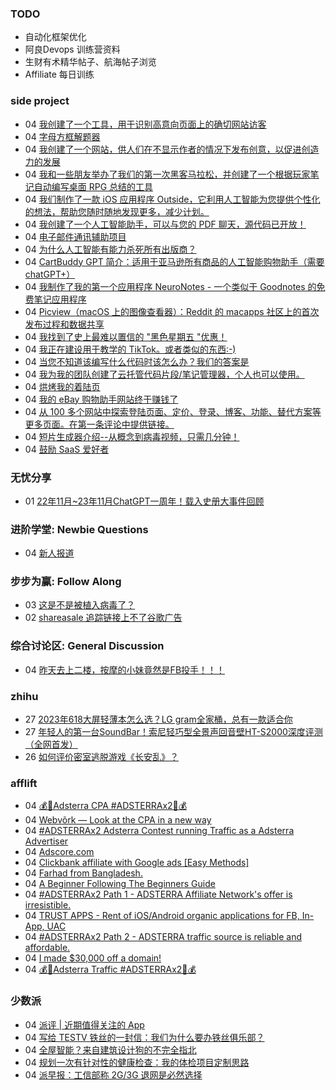 ### TODO
-  自动化框架优化
-  阿良Devops 训练营资料
-  生财有术精华帖子、航海帖子浏览
-  Affiliate 每日训练

### side project
<!-- sideproject:START -->
-  04 [我创建了一个工具，用于识别高意向页面上的确切网站访客](https://www.reddit.com/r/SideProject/comments/18ao0hr/i_built_a_tool_for_identifying_exact_website/)
-  04 [字母方框解题器](https://old.reddit.com/r/SideProject/comments/18aniwn/letter_boxed_solver/)
-  04 [我创建了一个网站，供人们在不显示作者的情况下发布创意，以促进创造力的发展](https://www.reddit.com/r/SideProject/comments/18amv1i/i_made_a_website_for_people_to_post_ideas_without/)
-  04 [我和一些朋友举办了我们的第一次黑客马拉松，并创建了一个根据玩家笔记自动编写桌面 RPG 总结的工具](https://www.reddit.com/r/SideProject/comments/18amrla/some_friends_and_i_had_our_first_hackathon_and/)
-  04 [我们制作了一款 iOS 应用程序 Outside，它利用人工智能为您提供个性化的想法，帮助您随时随地发现更多，减少计划。](https://old.reddit.com/r/SideProject/comments/18alx7x/weve_made_outside_an_ios_app_that_uses_ai_to_give/)
-  04 [我创建了一个人工智能助手，可以与您的 PDF 聊天，源代码已开放！](https://old.reddit.com/r/SideProject/comments/18alo8m/i_built_an_ai_assistant_to_chat_with_your_pdf_and/)
-  04 [电子邮件通讯辅助项目](https://www.reddit.com/r/SideProject/comments/18aliwk/email_newsletter_side_projects/)
-  04 [为什么人工智能有能力杀死所有出版商？](https://www.storifyme.com/blog/why-ai-is-in-a-position-to-kill-all-publishers)
-  04 [CartBuddy GPT 简介：适用于亚马逊所有商品的人工智能购物助手（需要 chatGPT+）](https://old.reddit.com/r/SideProject/comments/18akc8c/introducing_cartbuddy_gpt_the_aipowered_shopping/)
-  04 [我制作了我的第一个应用程序 NeuroNotes - 一个类似于 Goodnotes 的免费笔记应用程序](https://www.reddit.com/r/SideProject/comments/18aijvq/i_made_my_first_app_neuronotes_a_free_note_taking/)
-  04 [Picview（macOS 上的图像查看器）：Reddit 的 macapps 社区上的首次发布过程和数据共享](https://www.reddit.com/r/SideProject/comments/18ai0ul/picview_a_image_viewer_on_macos_first_post/)
-  04 [我找到了史上最难以置信的 &quot;黑色星期五 &quot;优惠！](https://www.reddit.com/r/SideProject/comments/18ahwbk/i_found_the_best_unbelievable_black_friday_deal/)
-  04 [我正在建设用于教学的 TikTok。或者类似的东西:-&rpar;](https://www.reddit.com/r/SideProject/comments/18ahvq5/i_am_building_tiktok_for_teaching_and_learning_or/)
-  04 [当您不知道该编写什么代码时该怎么办？我们的答案是](https://old.reddit.com/r/SideProject/comments/18ahfv3/what_do_you_do_when_you_dont_know_what_to_code/)
-  04 [我为我的团队创建了云托管代码片段/笔记管理器，个人也可以使用。](https://www.reddit.com/r/SideProject/comments/18aflri/i_built_cloud_hosted_code_snippetnotes_manager/)
-  04 [烘烤我的着陆页](https://old.reddit.com/r/SaaS/comments/189yhb1/roast_my_landing_page/)
-  04 [我的 eBay 购物助手网站终于赚钱了](https://www.howmuchperunit.com/)
-  04 [从 100 多个网站中探索登陆页面、定价、登录、博客、功能、替代方案等更多页面。在第一条评论中提供链接。](https://old.reddit.com/r/SideProject/comments/18aeown/explore_landing_pages_pricing_login_blog_features/)
-  04 [短片生成器介绍--从概念到病毒视频，只需几分钟！](https://www.reddit.com/r/SideProject/comments/18abdwg/introducing_shorts_generator_from_concept_to/)
-  04 [鼓励 SaaS 爱好者](https://www.reddit.com/r/SideProject/comments/18aarrz/encouragement_for_saas_enthusiasts/)<!-- sideproject:END -->


### 无忧分享
<!-- ruyo:START -->
-  01 [22年11月~23年11月ChatGPT一周年！载入史册大事件回顾](https://51.ruyo.net/18557.html)<!-- ruyo:END -->

### 进阶学堂: Newbie Questions
<!-- advertcn1:START -->
-  04 [新人报道](https://www.advertcn.com/thread-113180-1-1.html)<!-- advertcn1:END -->

### 步步为赢: Follow Along
<!-- advertcn2:START -->
-  03 [这是不是被植入病毒了？](https://www.advertcn.com/forum.php?mod=viewthread&tid=113169)
-  02 [shareasale 追踪链接上不了谷歌广告](https://www.advertcn.com/forum.php?mod=viewthread&tid=113167)<!-- advertcn2:END -->

### 综合讨论区: General Discussion
<!-- advertcn3:START -->
-  04 [昨天去上二楼，按摩的小妹竟然是FB投手！！！](https://www.advertcn.com/thread-113179-1-1.html)<!-- advertcn3:END -->


### zhihu
<!-- zhihu:START -->
-  27 [2023年618大屏轻薄本怎么选？LG gram全家桶，总有一款适合你](http://zhuanlan.zhihu.com/p/632641888?utm_campaign=rss&utm_medium=rss&utm_source=rss&utm_content=title)
-  27 [年轻人的第一台SoundBar！索尼轻巧型全景声回音壁HT-S2000深度评测（全网首发）](http://zhuanlan.zhihu.com/p/630990296?utm_campaign=rss&utm_medium=rss&utm_source=rss&utm_content=title)
-  26 [如何评价密室逃脱游戏《长安乱》？](http://www.zhihu.com/question/563950552/answer/3045961312?utm_campaign=rss&utm_medium=rss&utm_source=rss&utm_content=title)<!-- zhihu:END -->

### afflift
<!-- afflift:START -->
-  04 [💰🎁Adsterra CPA #ADSTERRAx2🎁💰](https://afflift.com/f/threads/%F0%9F%92%B0%F0%9F%8E%81adsterra-cpa-adsterrax2%F0%9F%8E%81%F0%9F%92%B0.12163/)
-  04 [Webvõrk — Look at the CPA in a new way](https://afflift.com/f/threads/webv%C3%B5rk-%E2%80%94-look-at-the-cpa-in-a-new-way.2820/)
-  04 [#ADSTERRAx2 Adsterra Contest running Traffic as a Adsterra Advertiser](https://afflift.com/f/threads/adsterrax2-adsterra-contest-running-traffic-as-a-adsterra-advertiser.12135/)
-  04 [Adscore.com](https://afflift.com/f/threads/adscore-com.12182/)
-  04 [Clickbank affiliate with Google ads [Easy Methods]](https://afflift.com/f/threads/clickbank-affiliate-with-google-ads-easy-methods.12185/)
-  04 [Farhad from Bangladesh.](https://afflift.com/f/threads/farhad-from-bangladesh.12186/)
-  04 [A Beginner Following The Beginners Guide](https://afflift.com/f/threads/a-beginner-following-the-beginners-guide.12188/)
-  04 [#ADSTERRAx2 Path 1 - ADSTERRA Affiliate Network&#39;s offer is irresistible.](https://afflift.com/f/threads/adsterrax2-path-1-adsterra-affiliate-networks-offer-is-irresistible.11985/)
-  04 [TRUST APPS - Rent of iOS/Android organic applications for FB, In-App, UAC](https://afflift.com/f/threads/trust-apps-rent-of-ios-android-organic-applications-for-fb-in-app-uac.11780/)
-  04 [#ADSTERRAx2 Path 2 - ADSTERRA traffic source is reliable and affordable.](https://afflift.com/f/threads/adsterrax2-path-2-adsterra-traffic-source-is-reliable-and-affordable.11986/)
-  04 [I made $30,000 off a domain!](https://afflift.com/f/threads/i-made-30-000-off-a-domain.6490/)
-  04 [💰🎁Adsterra Traffic #ADSTERRAx2🎁💰](https://afflift.com/f/threads/%F0%9F%92%B0%F0%9F%8E%81adsterra-traffic-adsterrax2%F0%9F%8E%81%F0%9F%92%B0.12162/)<!-- afflift:END -->

### 少数派
<!-- sspai:START -->
-  04 [派评 | 近期值得关注的 App](https://sspai.com/post/84841)
-  04 [写给 TESTV 铁丝的一封信：我们为什么要办铁丝俱乐部？](https://sspai.com/post/84823)
-  04 [全屋智能？来自建筑设计狗的不完全指北](https://sspai.com/post/84820)
-  04 [规划一次有针对性的健康检查：我的体检项目定制思路](https://sspai.com/post/84739)
-  04 [派早报：工信部称 2G/3G 退网是必然选择](https://sspai.com/post/84815)<!-- sspai:END -->
